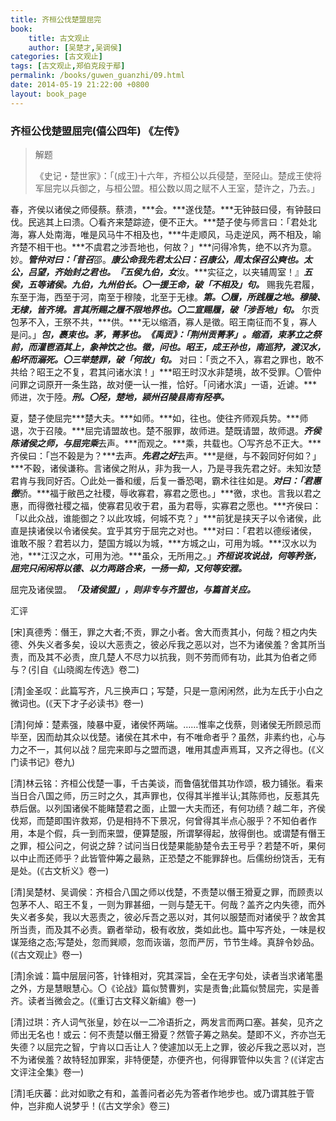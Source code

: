 ```yaml
---
title: 齐桓公伐楚盟屈完
book:
    title: 古文观止
    author: [吴楚才,吴调侯]
categories: [古文观止]
tags: [古文观止,郑伯克段于鄢]
permalink: /books/guwen_guanzhi/09.html
date: 2014-05-19 21:22:00 +0800
layout: book_page
---
```


### 齐桓公伐楚盟屈完(僖公四年) 《左传》

> 解题
>
> 《史记・楚世家》：「(成王)十六年，齐桓公以兵侵楚，至陉山。楚成王使将军屈完以兵御之，与桓公盟。桓公数以周之赋不人王室，楚许之，乃去。」


春，齐侯以诸侯之师侵蔡。蔡溃，***会。***遂伐楚。***无钟鼓曰侵，有钟鼓曰伐。民逃其上曰溃。〇看齐来楚踪迹，便不正大。***楚子使与师言曰：「君处北海，寡人处南海，唯是风马牛不相及也，***牛走顺风，马走逆风，两不相及，喻齐楚不相干也。***不虞君之涉吾地也，何故？」***问得冷隽，绝不以齐为意。妙。***管仲对曰：「昔召***邵。***康公命我先君太公曰：***召康公，周太保召公奭也。太公，吕望，齐始封之君也。***『五侯九伯，女***汝。***实征之，以夹辅周室！』***五侯，五等诸侯。九伯，九州伯长。〇一援王命，破「不相及」句。***
赐我先君履，东至于海，西至于河，南至于穆陵，北至于无棣。***第。〇履，所践履之地。穆陵、无棣，皆齐境。言其所赐之履不限地界也。〇二宣赐履，破「涉吾地」句。***
尔贡包茅不入，王祭不共，***供。***无以缩酒，寡人是徵。昭王南征而不复，寡人是问。」***包，裹束也。茅，菁茅也。《禹贡》：「荆州贡菁茅」。缩酒，束茅立之祭前，而灌鬯酒其上，象神饮之也。徵，问也。昭王，成王孙也，南巡狩，渡汉水，船坏而溺死。〇三举楚罪，破「何故」句。***
对曰：「贡之不入，寡君之罪也，敢不共给？昭王之不复，君其问诸水滨！」***昭王时汉水非楚境，故不受罪。〇管仲问罪之词原开一条生路，故对便一认一推，恰好。「问诸水滨」一语，近谑。***师进，次于陸。***刑。〇陉，楚地，颍州召陵县南有陉亭。***


夏，楚子使屈完***楚大夫。***如师。***如，往也。使往齐师观兵势。***师退，次于召陵。***屈完请盟故也。楚不服罪，故师进。楚既请盟，故师退。***齐侯陈诸侯之师，与屈完乘***去声。***而观之。***乘，共载也。〇写齐总不正大。***齐侯曰：「岂不榖是为？***去声。***先君之好***去声。***是继，与不榖同好何如？」***不穀，诸侯谦称。言诸侯之附从，非为我一人，乃是寻我先君之好。未知汝楚君肯与我同好否。〇此处一番和缓，后复一番恐喝，霸术往往如是。***对曰：「君惠徼***骄。***福于敝邑之社稷，辱收寡君，寡君之愿也。」***徼，求也。言我以君之惠，而得徼社稷之福，使寡君见收于君，虽为君辱，实寡君之愿也。***齐侯曰：「以此众战，谁能御之？以此攻城，何城不克？」***前犹是挟天子以令诸侯，此直是挟诸侯以令诸侯矣。宜乎其穷于屈完之对也。***对曰：「君若以德绥诸侯，谁敢不服？君若以力，楚国方城以为城，***方城之山，可用为城。***汉水以为池，***江汉之水，可用为池。***虽众，无所用之。」***齐桓说攻说战，何等矜张，屈完只闲闲将以德、以力两路合来，一扬一抑，又何等安雅。***


屈完及诸侯盟。***「及诸侯盟」，则非专与齐盟也，与篇首关应。***

汇评

[宋]真德秀：僭王，罪之大者;不贡，罪之小者。舍大而责其小，何哉？桓之内失德、外失义者多矣，设以大恶责之，彼必斥我之恶以对，岂不为诸侯羞？舍其所当责，而及其不必责，庶几楚人不尽力以抗我，则不劳而师有功，此其为伯者之师与？(引自《山晓阁左传选》卷二)

[清]金圣叹：此篇写齐，凡三换声口；写楚，只是一意闲闲然，此为左氏于小白之微词也。(《天下才子必读书》卷一)

[清]何焯：楚素强，陵暴中夏，诸侯怀两端。……惟率之伐蔡，则诸侯无所顾忌而毕至，因而劫其众以伐楚。诸侯在其术中，有不唯命者乎？虽然，非素约也，心与力之不一，其何以战？屈完来即与之盟而退，唯用其虚声焉耳，又齐之得也。(《义门读书记》卷九)

[清]林云铭：齐桓公伐楚一事，千古美谈，而鲁僖犹借其功作颂，极力铺张。看来当日合八国之师，历三时之久，其声罪也，仅得其半推半认;其陈师也，反惹其先恭后倨。以列国诸侯不能睹楚君之面，止盟一大夫而还，有何功绩？越二年，齐侯伐郑，而楚即围许救郑，仍是相持不下景况，何曾得其半点心服乎？不知伯者作用，本是个假，兵一到而来盟，便算楚服，所谓拏得起，放得倒也。或谓楚有僭王之罪，桓公问之，何说之辞？试问当日伐楚果能胁楚令去王号乎？若楚不听，果何以中止而还师乎？此皆管仲筹之最熟，正恐楚之不能罪辞也。后儒纷纷饶舌，无有是处。(《古文析义》卷一)

[清]吴楚材、吴调侯：齐桓合八国之师以伐楚，不责楚以僭王猾夏之罪，而顾责以包茅不人、昭王不复，一则为罪甚细，一则与楚无干。何哉？盖齐之内失德，而外失义者多矣，我以大恶责之，彼必斥吾之恶以对，其何以服楚而对诸侯乎？故舍其所当责，而及其不必责。霸者举动，极有收放，类如此也。篇中写齐处，一味是权谋笼络之态;写楚处，忽而巽顺，忽而诙谐，忽而严厉，节节生峰。真辞令妙品。(《古文观止》卷一)

[清]余诚：篇中层层问答，针锋相对，究其深旨，全在无字句处，读者当求诸笔墨之外，方是慧眼慧心。〇《论战》篇似赞曹刿，实是责鲁;此篇似赞屈完，实是善齐。读者当微会之。(《重订古文释义新编》卷一)

[清]过珙：齐人词气张皇，妙在以一二冷语折之，两发言而两口塞。甚矣，见齐之师出无名也！或云：何不责楚以僭王猾夏？然管子筹之熟矣。楚即不义，齐亦岂无失德？以屈完之智，宁肯以口舌让人？使遽加以无上之罪，彼必斥我之恶以对，岂不为诸侯羞？故特轻加罪案，非特便楚，亦便齐也，何得罪管仲以失言？(《详定古文评注全集》卷一)

[清]毛庆蕃：此对如歌之有和，盖善问者必先为答者作地步也。或乃谓其胜于管仲，岂非痴人说梦乎！(《古文学余》卷三)
